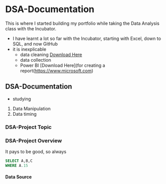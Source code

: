 # DSA-Documentation
This is where I started building my portfolio while taking the Data Analysis class with the Incubator.

- I have learnt a lot so far with the Incubator, starting with Excel, down to SQL, and now GitHub
- it is inexplicable
    - data cleaning [Download Here](https://www.microsoft.com)
    - data collection
    - Power BI [Download Here](for creating a report(https://www.microsoft.com)
      
## DSA-Documentation
- studying
1. Data Manipulation
2. Data timing 

### DSA-Project Topic
### DSA-Project Overview
It pays to be good, so always 
``` SQL
SELECT A,B,C
WHERE A.15
```


#### Data Source
